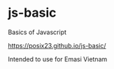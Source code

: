 # js-basic
Basics of Javascript

https://posix23.github.io/js-basic/

Intended to use for Emasi Vietnam

